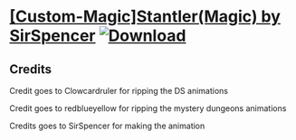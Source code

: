 # [\[Custom-Magic\]Stantler\(Magic\) by SirSpencer](https://github.com/Klokinator/FE-Repo/tree/main/Battle%20Animations/WIP%20Animations/%5BCustom-Magic%5DStantler(Magic)%20by%20SirSpencer) [![Download](https://img.shields.io/badge/Download--red?style=social&logo=github)](https://minhaskamal.github.io/DownGit/#/home?url=https://github.com/Klokinator/FE-Repo/tree/main/Battle%20Animations/WIP%20Animations/%5BCustom-Magic%5DStantler(Magic)%20by%20SirSpencer)



## Credits

Credit goes to Clowcardruler for ripping the DS animations 

Credit goes to redblueyellow for ripping the mystery dungeons animations 

Credits goes to SirSpencer for making the animation 




